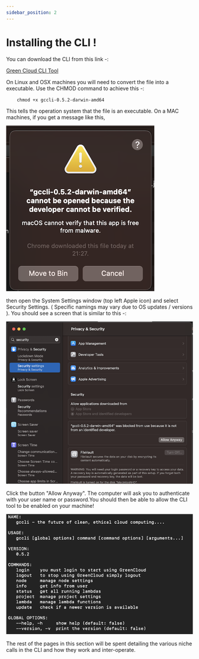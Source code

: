 ```yaml
---
sidebar_position: 2
---
```


# Installing the CLI !

You can download the CLI from this link -:

 [Green Cloud CLI Tool](https://dl.greencloudcomputing.io/gccli)

On Linux and OSX machines you will need to convert the file into a executable. Use the CHMOD command to achieve this -:

```console
    chmod +x gccli-0.5.2-darwin-amd64
```

This tells the operation system that the file is an executable. On a MAC machines, if you get a message like this,

![Unknown Developer](../img/dev-verified.png)

then open the System Settings window (top left Apple icon) and select Security Settings. ( Specific namings may vary due to OS updates / versions ). You should see a screen that is similar to this -: 

![Unknown Developer](../img/allowapp.png)

Click the button "Allow Anyway". The computer will ask you to authenticate with your user name or password.You should then be able to allow the CLI tool to be enabled on your machine!

![Green Cloud Overview](./img/cli-intro.png)

The rest of the pages in this section will be spent detailing the various niche calls in the CLI and how they work and inter-operate.